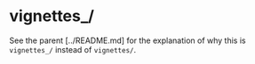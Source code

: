 # vignettes_/

See the parent [../README.md] for the explanation of why this is `vignettes_/` instead of `vignettes/`.
